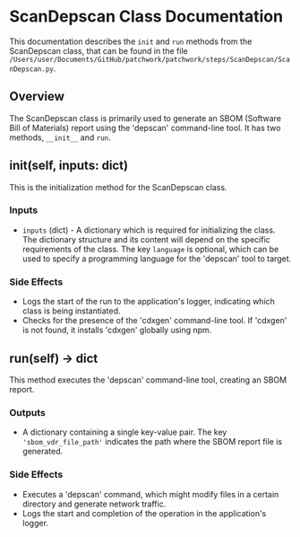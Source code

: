# ScanDepscan Class Documentation

This documentation describes the `init` and `run` methods from the ScanDepscan class, that can be found in the file `/Users/user/Documents/GitHub/patchwork/patchwork/steps/ScanDepscan/ScanDepscan.py`.

## Overview
The ScanDepscan class is primarily used to generate an SBOM (Software Bill of Materials) report using the 'depscan' command-line tool. It has two methods, `__init__` and `run`.

## __init__(self, inputs: dict)
This is the initialization method for the ScanDepscan class.

### Inputs
- `inputs` (dict) - A dictionary which is required for initializing the class. The dictionary structure and its content will depend on the specific requirements of the class. The key `language` is optional, which can be used to specify a programming language for the 
'depscan' tool to target.

### Side Effects
- Logs the start of the run to the application's logger, indicating which class is being instantiated.
- Checks for the presence of the 'cdxgen' command-line tool. If 'cdxgen' is not found, it installs 'cdxgen' globally using npm.

## run(self) -> dict
This method executes the 'depscan' command-line tool, creating an SBOM report.

### Outputs
- A dictionary containing a single key-value pair. The key `'sbom_vdr_file_path'` indicates the path where the SBOM report file is generated. 

### Side Effects
- Executes a 'depscan' command, which might modify files in a certain directory and generate network traffic.
- Logs the start and completion of the operation in the application's logger.